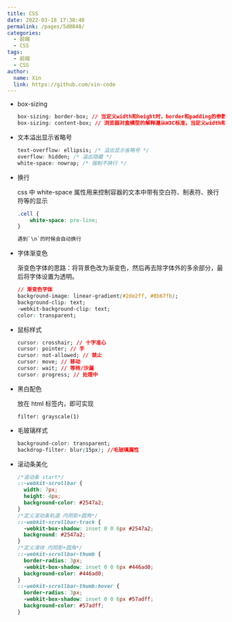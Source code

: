 ```yaml
---
title: CSS
date: 2022-03-18 17:38:40
permalink: /pages/5d0848/
categories:
  - 前端
  - CSS
tags:
  - 前端
  - CSS
author:
  name: Xin
  link: https://github.com/xin-code
---
```


- box-sizing

  ```css
  box-sizing: border-box; // 当定义width和height时，border和padding的参数值被包含在width和height之内。
  box-sizing: content-box; // 浏览器对盒模型的解释遵从W3C标准，当定义width和height时，它的参数值不包括border和padding。
  ```

- 文本溢出显示省略号

  ```css
  text-overflow: ellipsis; /* 溢出显示省略号 */
  overflow: hidden; /* 溢出隐藏 */
  white-space: nowrap; /* 强制不换行 */
  ```

- 换行

  css 中 white-space 属性用来控制容器的文本中带有空白符、制表符、换行符等的显示

  ```css
  .cell {
      white-space: pre-line;
  }

  遇到`\n`的时候会自动换行
  ```

- 字体渐变色

  渐变色字体的思路：将背景色改为渐变色，然后再去除字体外的多余部分，最后将字体设置为透明。

  ```css
  // 渐变色字体
  background-image: linear-gradient(#2de2ff, #8b67fb);
  background-clip: text;
  -webkit-background-clip: text;
  color: transparent;
  ```

- 鼠标样式

  ```css
  cursor: crosshair; // 十字准心
  cursor: pointer; // 手
  cursor: not-allowed; // 禁止
  cursor: move; // 移动
  cursor: wait; // 等待/沙漏
  cursor: progress; // 处理中
  ```

- 黑白配色

  放在 html 标签内，即可实现

  ```shell
  filter: grayscale(1)
  ```

- 毛玻璃样式

  ```css
  background-color: transparent;
  backdrop-filter: blur(15px); //毛玻璃属性
  ```

- 滚动条美化

  ```css
  /*滚动条 start*/
  ::-webkit-scrollbar {
    width: 7px;
    height: 4px;
    background-color: #2547a2;
  }
  /*定义滚动条轨道 内阴影+圆角*/
  ::-webkit-scrollbar-track {
    -webkit-box-shadow: inset 0 0 6px #2547a2;
    background: #2547a2;
  }
  /*定义滑块 内阴影+圆角*/
  ::-webkit-scrollbar-thumb {
    border-radius: 3px;
    -webkit-box-shadow: inset 0 0 6px #446ad0;
    background-color: #446ad0;
  }
  ::-webkit-scrollbar-thumb:hover {
    border-radius: 3px;
    -webkit-box-shadow: inset 0 0 6px #57adff;
    background-color: #57adff;
  }
  ```
